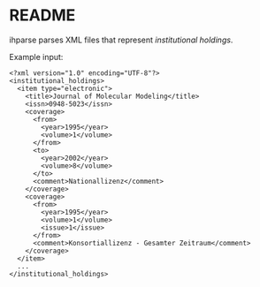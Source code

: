 README
======

ihparse parses XML files that represent *institutional holdings*.

Example input:

    <?xml version="1.0" encoding="UTF-8"?>
    <institutional_holdings>
      <item type="electronic">
        <title>Journal of Molecular Modeling</title>
        <issn>0948-5023</issn>
        <coverage>
          <from>
            <year>1995</year>
            <volume>1</volume>
          </from>
          <to>
            <year>2002</year>
            <volume>8</volume>
          </to>
          <comment>Nationallizenz</comment>
        </coverage>
        <coverage>
          <from>
            <year>1995</year>
            <volume>1</volume>
            <issue>1</issue>
          </from>
          <comment>Konsortiallizenz - Gesamter Zeitraum</comment>
        </coverage>
      </item>
      ...
    </institutional_holdings>
